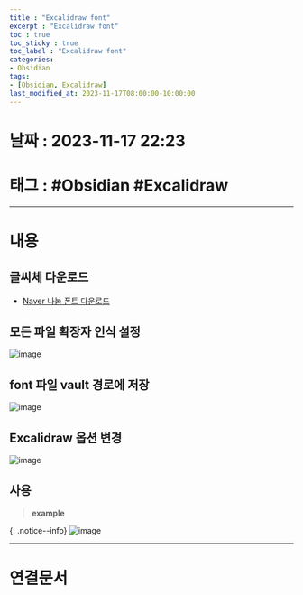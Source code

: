 ```yaml
---
title : "Excalidraw font"
excerpt : "Excalidraw font"
toc : true
toc_sticky : true
toc_label : "Excalidraw font"
categories:
- Obsidian
tags:
- [Obsidian, Excalidraw]
last_modified_at: 2023-11-17T08:00:00-10:00:00
---
```


# 날짜 : 2023-11-17 22:23

# 태그 : #Obsidian #Excalidraw
---

# 내용

## 글씨체 다운로드
- [Naver 나눔 폰트 다운로드](https://clova.ai/handwriting/)

## 모든 파일 확장자 인식 설정
  
![image](../../assets/images/ObsidianAllowAllFileExtention.png)

## font 파일 vault 경로에 저장
  
![image](../../assets/images/ObsidianFont.png)

## Excalidraw 옵션 변경
  
![image](../../assets/images/ExcalidrawFontConfig.png)

## 사용
> **example**
>
>  
{: .notice--info}
![image](../../assets/images/ExcaliDrawUseCustomFont.png)

---

# 연결문서

